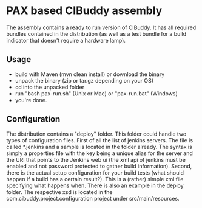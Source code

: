# PAX based CIBuddy assembly

The assembly contains a ready to run version of CIBuddy. It has all required bundles
contained in the distribution (as well as a test bundle for a build indicator that
doesn't require a hardware lamp). 

## Usage

- build with Maven (mvn clean install) or download the binary
- unpack the binary (zip or tar.gz depending on your OS)
- cd into the unpacked folder
- run "bash pax-run.sh" (Unix or Mac) or "pax-run.bat" (Windows)
- you're done.

## Configuration

The distribution contains a "deploy" folder. This folder could handle two types of
configuration files. First of all the list of jenkins servers. The file is called
*.jenkins and a sample is located in the folder already. The syntax is simply a
properties file with the key being a unique alias for the server and the URI that
points to the Jenkins web ui (the xml api of jenkins must be enabled and not
password protected to gather build information). Second, there is the actual 
setup configuration for your build tests (what should happen if a build has a certain
result?). This is a (rather) simple xml file specifying what happens when. There
is also an example in the deploy folder. The respective xsd is located in the 
com.cibuddy.project.configuration project under src/main/resources.


